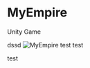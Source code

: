 # MyEmpire
Unity Game


dssd
![MyEmpire](https://github.com/MaryamMozaffari99/MyEmpire/assets/108430847/3b2538fc-5db1-4ec9-b991-2bf8e527d04f)
test test 

 test
